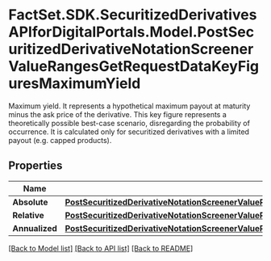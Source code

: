 # FactSet.SDK.SecuritizedDerivativesAPIforDigitalPortals.Model.PostSecuritizedDerivativeNotationScreenerValueRangesGetRequestDataKeyFiguresMaximumYield
Maximum yield. It represents a hypothetical maximum payout at maturity minus the ask price of the derivative. This key figure represents a theoretically possible best-case scenario, disregarding the probability of occurrence. It is calculated only for securitized derivatives with a limited payout (e.g. capped products).

## Properties

Name | Type | Description | Notes
------------ | ------------- | ------------- | -------------
**Absolute** | [**PostSecuritizedDerivativeNotationScreenerValueRangesGetRequestDataKeyFiguresMaximumYieldAbsolute**](PostSecuritizedDerivativeNotationScreenerValueRangesGetRequestDataKeyFiguresMaximumYieldAbsolute.md) |  | [optional] 
**Relative** | [**PostSecuritizedDerivativeNotationScreenerValueRangesGetRequestDataKeyFiguresMaximumYieldRelative**](PostSecuritizedDerivativeNotationScreenerValueRangesGetRequestDataKeyFiguresMaximumYieldRelative.md) |  | [optional] 
**Annualized** | [**PostSecuritizedDerivativeNotationScreenerValueRangesGetRequestDataKeyFiguresMaximumYieldAnnualized**](PostSecuritizedDerivativeNotationScreenerValueRangesGetRequestDataKeyFiguresMaximumYieldAnnualized.md) |  | [optional] 

[[Back to Model list]](../README.md#documentation-for-models) [[Back to API list]](../README.md#documentation-for-api-endpoints) [[Back to README]](../README.md)

